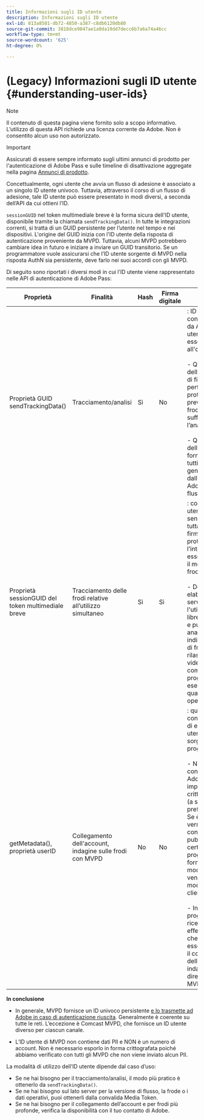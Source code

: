 ```yaml
---
title: Informazioni sugli ID utente
description: Informazioni sugli ID utente
exl-id: 813a8501-db72-4850-a387-c8db6120db80
source-git-commit: 3818dce9847ae1a0da19dd7decc6b7a6a74a46cc
workflow-type: tm+mt
source-wordcount: '625'
ht-degree: 0%

---
```


# (Legacy) Informazioni sugli ID utente {#understanding-user-ids}

>[!NOTE]
>
>Il contenuto di questa pagina viene fornito solo a scopo informativo. L’utilizzo di questa API richiede una licenza corrente da Adobe. Non è consentito alcun uso non autorizzato.

>[!IMPORTANT]
>
> Assicurati di essere sempre informato sugli ultimi annunci di prodotto per l&#39;autenticazione di Adobe Pass e sulle timeline di disattivazione aggregate nella pagina [Annunci di prodotto](/help/authentication/product-announcements.md).

Concettualmente, ogni utente che avvia un flusso di adesione è associato a un singolo ID utente univoco. Tuttavia, attraverso il corso di un flusso di adesione, tale ID utente può essere presentato in modi diversi, a seconda dell’API da cui ottieni l’ID.

`sessionGUID` nel token multimediale breve è la forma sicura dell&#39;ID utente, disponibile tramite la chiamata `sendTrackingData()`. In tutte le integrazioni correnti, si tratta di un GUID persistente per l’utente nel tempo e nei dispositivi. L&#39;origine del GUID inizia con l&#39;ID utente della risposta di autenticazione proveniente da MVPD. Tuttavia, alcuni MVPD potrebbero cambiare idea in futuro e iniziare a inviare un GUID transitorio. Se un programmatore vuole assicurarsi che l’ID utente sorgente di MVPD nella risposta AuthN sia persistente, deve farlo nei suoi accordi con gli MVPD.

Di seguito sono riportati i diversi modi in cui l’ID utente viene rappresentato nelle API di autenticazione di Adobe Pass:

| Proprietà | Finalità | Hash | Firma digitale | Descrizione |
| --- | --- | --- | --- | --- |
| Proprietà GUID sendTrackingData() | Tracciamento/analisi | Sì | No | : ID utente di MVPD con hash eseguito da Adobe. L&#39;ID utente non può essere ricondotto all&#39;origine al MVPD. </br> </br> - Questo modulo dell&#39;ID non dispone di firma digitale, pertanto non è protetto per la prevenzione delle frodi. Tuttavia, è sufficiente per l’analisi.  </br> </br> - Questo modulo dell&#39;ID utente viene fornito lato client su tutti gli eventi generati dall&#39;autenticazione Adobe Pass nel flusso AuthN/AuthZ. |
| Proprietà sessionGUID del token multimediale breve | Tracciamento delle frodi relative all’utilizzo simultaneo | Sì | Sì | : corrisponde all’ID utente tramite sendTrackingData(), tuttavia è dotato di firma digitale per proteggerne l’integrità e può essere utilizzato per il monitoraggio delle frodi. </br> </br> - Deve essere elaborato sul lato server dopo l&#39;utilizzo della libreria di convalida e può essere analizzato per individuare i pattern di frode prima di rilasciare il flusso video al client.  È compito del programmatore eseguire una qualsiasi di queste operazioni. |
| getMetadata(), proprietà userID | Collegamento dell&#39;account, indagine sulle frodi con MVPD | No | No | : questa proprietà consente ad Adobe di esporre l’ID utente MVPD sorgente effettivo al programmatore. </br> </br> - Nella configurazione di Adobe può essere impostato come crittografato o meno (a seconda della preferenza MVPD). Se è crittografato, verrà crittografato con la chiave pubblica del certificato del programmatore fornito ad Adobe, in modo che non venga esposto in modo chiaro al client. </br> </br> - In questo modo il programmatore riceve l&#39;ID utente effettivo da MVPD, che può quindi essere utilizzato per il collegamento dell&#39;account o per indagini sulle frodi direttamente con MVPD. |


**In conclusione**

* In generale, MVPD fornisce un ID univoco persistente <u> e lo trasmette ad Adobe in caso di autenticazione riuscita</u>. Generalmente è coerente su tutte le reti. L’eccezione è Comcast MVPD, che fornisce un ID utente diverso per ciascun canale.

* L’ID utente di MVPD non contiene dati PII e NON è un numero di account. Non è necessario esporlo in forma crittografata poiché abbiamo verificato con tutti gli MVPD che non viene inviato alcun PII.

La modalità di utilizzo dell’ID utente dipende dal caso d’uso:

* Se ne hai bisogno per il tracciamento/analisi, il modo più pratico è ottenerlo da `sendTrackingData()`.
* Se ne hai bisogno sul lato server per la versione di flusso, la frode o i dati operativi, puoi ottenerli dalla convalida Media Token.
* Se ne hai bisogno per il collegamento dell’account e per frodi più profonde, verifica la disponibilità con il tuo contatto di Adobe.
